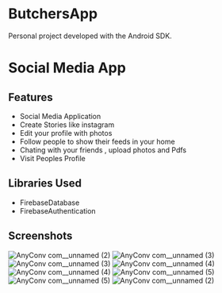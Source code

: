 # ButchersApp
Personal project developed with the Android SDK.

# Social Media App

## Features
- Social Media Application
- Create Stories like instagram
- Edit your profile with photos
- Follow people to show their feeds in your home 
- Chating with your friends , upload photos and Pdfs 
- Visit Peoples Profile 

## Libraries Used
- FirebaseDatabase
- FirebaseAuthentication


## Screenshots

![AnyConv com__unnamed (2)](https://user-images.githubusercontent.com/44779797/131191380-c7936392-f17c-40a0-bf4e-56fe99053a1d.jpg)
![AnyConv com__unnamed (3)](https://user-images.githubusercontent.com/44779797/131191384-6098ea9c-9144-43b8-a54e-67c738845478.jpeg)
![AnyConv com__unnamed (3)](https://user-images.githubusercontent.com/44779797/131191386-dd903451-f3b7-4e84-9365-cc4ed87f26b9.jpg)
![AnyConv com__unnamed (4)](https://user-images.githubusercontent.com/44779797/131191389-02b33264-dab9-4f29-b2cd-27c3b405a60a.jpeg)
![AnyConv com__unnamed (4)](https://user-images.githubusercontent.com/44779797/131191390-1fbc9faf-749b-4c70-9395-28cfa19c7533.jpg)
![AnyConv com__unnamed (5)](https://user-images.githubusercontent.com/44779797/131191391-06de6099-3f24-47bc-91c8-90e3f6c47eb0.jpeg)
![AnyConv com__unnamed (5)](https://user-images.githubusercontent.com/44779797/131191394-960d3d9d-823f-4302-a65b-4520b0c8558c.jpg)
![AnyConv com__unnamed (2)](https://user-images.githubusercontent.com/44779797/131191400-c175aa3c-0b3e-41b1-a516-b1d5038b2134.jpeg)



























